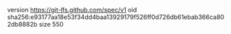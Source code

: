version https://git-lfs.github.com/spec/v1
oid sha256:e93177aa18e53f34dd4baa13929179f526ff0d726db61ebab366ca802db8882b
size 550
